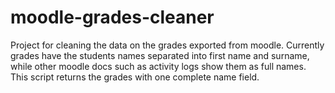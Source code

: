 # moodle-grades-cleaner
Project for cleaning the data on the grades exported from moodle. Currently grades have the students names separated into first name and surname, while other moodle docs such as activity logs show them as full names. This script returns the grades with one complete name field.
